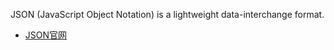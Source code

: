 JSON (JavaScript Object Notation) is a lightweight data-interchange format.  

* [JSON官网](http://www.json.org/)


